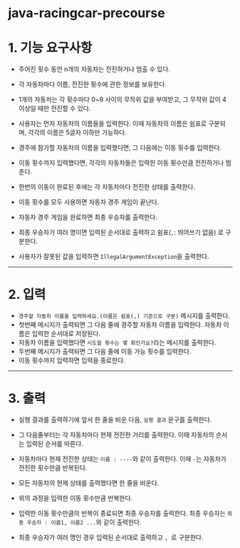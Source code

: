 # java-racingcar-precourse

# 1. 기능 요구사항

* 주어진 횟수 동안 n개의 자동차는 전진하거나 멈출 수 있다.
* 각 자동차마다 이름, 전진한 횟수에 관한 정보를 보유한다.
* 1개의 자동차는 각 횟수마다 0~9 사이의 무작위 값을 부여받고, 그 무작위 값이 4 이상일 때만 전진할 수 있다.

* 사용자는 먼저 자동차의 이름들을 입력한다. 이때 자동차의 이름은 쉼표로 구분되며, 각각의 이름은 5글자 이하만 가능하다.
* 경주에 참가할 자동차의 이름을 입력했다면, 그 다음에는 이동 횟수를 입력한다.
* 이동 횟수까지 입력했다면, 각각의 자동차들은 입력한 이동 횟수만큼 전진하거나 멈춘다.
* 한번의 이동이 완료된 후에는 각 자동차마다 전진한 상태를 출력한다.

* 이동 횟수를 모두 사용하면 자동차 경주 게임이 끝난다.
* 자동차 경주 게임을 완료하면 최종 우승자를 출력한다. 
* 최종 우승자가 여러 명이면 입력된 순서대로 출력하고 쉼표(`,`: 띄어쓰기 없음) 로 구분한다.
* 사용자가 잘못된 값을 입력하면 `IllegalArgumentException`을 출력한다.

---

# 2. 입력

* `경주할 자동차 이름을 입력하세요.(이름은 쉼표(,) 기준으로 구분)` 메시지를 출력한다.
* 첫번째 메시지가 출력되면 그 다음 줄에 경주할 자동차 이름을 입력한다. 자동차 이름은 입력한 순서대로 저장된다.
* 자동차 이름을 입력했다면 `시도할 횟수는 몇 회인가요?`라는 메시지를 출력한다.
* 두번째 메시지가 출력되면 그 다음 줄에 이동 가능 횟수를 입력한다.
* 이동 횟수까지 입력하면 입력을 종료한다.

---

# 3. 출력

* 실행 결과를 출력하기에 앞서 한 줄을 비운 다음, `실행 결과` 문구를 출력한다.
* 그 다음줄부터는 각 자동차마다 현재 전진한 거리를 출력한다. 이때 자동차의 순서는 입력된 순서를 따른다.
* 자동차마다 현재 전진한 상태는 `이름 : ----`와 같이 출력한다. 이때 `-`는 자동차가 전진한 횟수만큼 반복된다.
* 모든 자동차의 현재 상태를 출력했다면 한 줄을 비운다.
* 위의 과정을 입력한 이동 횟수만큼 반복한다.

* 입력한 이동 횟수만큼의 반복이 종료되면 최종 우승자를 출력한다. 최종 우승자는 `최종 우승자 : 이름1, 이름2 ...`와 같이 출력한다.
* 최종 우승자가 여러 명인 경우 입력된 순서대로 출력하고 `, `로 구분한다.
